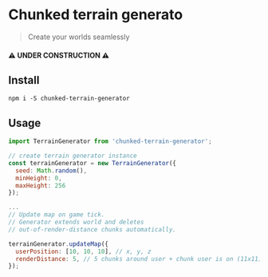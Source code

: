 # Chunked terrain generato
> Create your worlds seamlessly

#### ⚠️ **UNDER CONSTRUCTION** ⚠️

## Install

`npm i -S chunked-terrain-generator`

## Usage

```javascript
import TerrainGenerator from 'chunked-terrain-generator';

// create terrain generator instance
const terrainGenerator = new TerrainGenerator({
  seed: Math.random(),
  minHeight: 0,
  maxHeight: 256
});

...
// Update map on game tick.
// Generator extends world and deletes
// out-of-render-distance chunks automatically.

terrainGenerator.updateMap({
  userPosition: [10, 10, 10], // x, y, z
  renderDistance: 5, // 5 chunks around user + chunk user is on (11x11)
});
```
